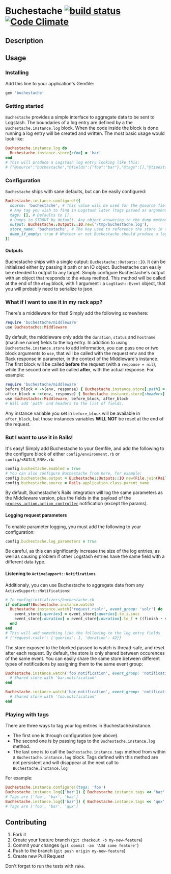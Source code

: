 # Buchestache [![build status](https://travis-ci.org/elhu/buchestache.png?branch=master)](https://travis-ci.org/elhu/buchestache) [![Code Climate](https://codeclimate.com/github/elhu/buchestache.png)](https://codeclimate.com/github/elhu/buchestache)

## Description

## Usage

### Installing

Add this line to your application's Gemfile:

```ruby
gem 'buchestache'
```

### Getting started
``Buchestache`` provides a simple interface to aggregate data to be sent to Logstash.
The boundaries of a log entry are defined by a the ``Buchestache.instance.log`` block.
When the code inside the block is done running a log entry will be created and written.
The most basic usage would look like:

```ruby
Buchestache.instance.log do
  Buchestache.instance.store[:foo] = 'bar'
end
# This will produce a Logstash log entry looking like this:
# {"@source":"buchestache","@fields":{"foo":"bar"},"@tags":[],"@timestamp":"2014-05-27T15:18:29.824Z","@version":"1"}
```

### Configuration

``Buchestache`` ships with sane defaults, but can be easily configured:

```ruby
Buchestache.instance.configure!({
  source: 'buchestache', # This value will be used for the @source field of the logstash event
  # Any tag you wish to find in Logstash later (tags passed as argument to #log are added).
  tags: [], # Defaults to [].
  # Dumps to STDOUT by default. Any object answering to the dump method
  output: Buchestache::Outputs::IO.new('/tmp/buchestache.log'),
  store_name: 'buchestache', # The key used to reference the store in the Thread.current
  dump_if_empty: true # Whether or not Buchestache should produce a log entry when the store is empty
})
```

#### Outputs

Buchestache ships with a single output: ``Buchestache::Outputs::IO``. It can be initialized either by passing it path or an IO object.
Buchestache can easily be extended to output to any target.
Simply configure Buchestache's output with an object that responds to the ``#dump`` method. This method will be called at the end of the ``#log`` block, with 1 argument : a ``LogStash::Event`` object, that you will probably need to serialize to json.


### What if I want to use it in my rack app?

There's a middleware for that! Simply add the following somewhere:

```ruby
require 'buchestache/middleware'
use Buchestache::Middleware
```

By default, the middleware only adds the ``duration``, ``status`` and ``hostname`` (machine name) fields to the log entry.
In addition to using ``Buchestache.instance.store`` to add information, you can pass one or two block arguments to ``use``, that will be called with the request env and the Rack response in parameter, in the context of the Middleware's instance.
The first block will be called **before** the request (with a ``response = nil``), while the second one will be called **after**, with the actual response. For example:

```ruby
require 'buchestache/middleware'
before_block = ->(env, response) { Buchestache.instance.store[:path] = Rack::Request.new(env).path }
after_block = ->(env, response) { Buchestache.instance.store[:headers] = response[1] }
use Buchestache::Middleware, before_block, after_block
# Will add 'path' and headers to the list of fields.
```

Any instance variable you set in ``before_block`` will be available in ``after_block``, but those instances variables **WILL NOT** be reset at the end of the request.

### But I want to use it in Rails!

It's easy! Simply add Buchestache to your Gemfile, and add the following to the configure block of either ``config/environment.rb`` or ``config/<RAILS_ENV>.rb``:

```ruby
config.buchestache.enabled = true
# You can also configure Buchestache from here, for example:
config.buchestache.output = Buchestache::Outputs::IO.new(File.join(Rails.root, 'log', "logstash_#{Rails.env}.log"))
config.buchestache.source = Rails.application.class.parent_name
```

By default, Buchestache's Rails integration will log the same parameters as the Middleware version, plus the fields in the payload of the [``process_action.action_controller``](http://edgeguides.rubyonrails.org/active_support_instrumentation.html#process_action.action_controller) notification (except the params).

#### Logging request parameters

To enable parameter logging, you must add the following to your configuration:

```ruby
config.buchestache.log_parameters = true
```

Be careful, as this can significantly increase the size of the log entries, as well as causing problem if other Logstash entries have the same field with a different data type.

#### Listening to ``ActiveSupport::Notifications``
Additionaly, you can use Buchestache to aggregate data from any ``ActiveSupport::Notifications``:

```ruby
# In config/initializers/buchestache.rb
if defined?(Buchestache.instance.watch)
  Buchestache.instance.watch('request.rsolr', event_group: 'solr') do |name, start, finish, id, payload, event_store|
    event_store[:queries] = event_store[:queries].to_i.succ
    event_store[:duration] = event_store[:duration].to_f + ((finish - start) * 1000)
  end
end
# This will add something like the following to the log entry fields
# {'request.rsolr': {'queries': 1, 'duration': 42}}
```

The store exposed to the blocked passed to watch is thread-safe, and reset after each request. By default, the store is only shared between occurences of the same event. You can easily share the same store between different types of notifications by assigning them to the same event group:

```ruby
Buchestache.instance.watch('foo.notification', event_group: 'notification') do |*args, store|
  # Shared store with 'bar.notification'
end

Buchestache.instance.watch('bar.notification', event_group: 'notification') do |*args, store|
  # Shared store with 'foo.notification'
end
```

### Playing with tags
There are three ways to tag your log entries in Buchestache.instance.

* The first one is through configuration (see above).
* The second one is by passing tags to the ``Buchestache.instance.log`` method.
* The last one is to call the ``Buchestache.instance.tags`` method from within a ``Buchestache.instance.log`` block. Tags defined with this method are not persistent and will disappear at the next call to ``Buchestache.instance.log``

For example:

```ruby
Buchestache.instance.configure!(tags: 'foo')
Buchestache.instance.log(['bar']) { Buchestache.instance.tags << 'baz' }
# Tags are ['foo', 'bar', 'baz']
Buchestache.instance.log(['bar']) { Buchestache.instance.tags << 'qux' }
# Tags are ['foo', 'bar', 'qux']
```

## Contributing

1. Fork it
2. Create your feature branch (`git checkout -b my-new-feature`)
3. Commit your changes (`git commit -am 'Add some feature'`)
4. Push to the branch (`git push origin my-new-feature`)
5. Create new Pull Request

Don't forget to run the tests with `rake`.
